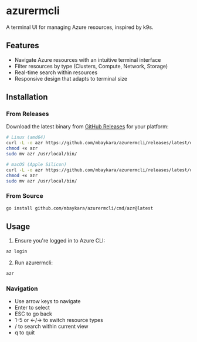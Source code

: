 # azurermcli

A terminal UI for managing Azure resources, inspired by k9s.

## Features

- Navigate Azure resources with an intuitive terminal interface
- Filter resources by type (Clusters, Compute, Network, Storage)
- Real-time search within resources
- Responsive design that adapts to terminal size

## Installation

### From Releases
Download the latest binary from [GitHub Releases](https://github.com/mbaykara/azurermcli/releases) for your platform:

```bash
# Linux (amd64)
curl -L -o azr https://github.com/mbaykara/azurermcli/releases/latest/download/azr-linux-amd64
chmod +x azr
sudo mv azr /usr/local/bin/

# macOS (Apple Silicon)
curl -L -o azr https://github.com/mbaykara/azurermcli/releases/latest/download/azr-darwin-arm64
chmod +x azr
sudo mv azr /usr/local/bin/
```

### From Source
```bash
go install github.com/mbaykara/azurermcli/cmd/azr@latest
```

## Usage

1. Ensure you're logged in to Azure CLI:
```bash
az login
```

2. Run azurermcli:
```bash
azr
```

### Navigation

- Use arrow keys to navigate
- Enter to select
- ESC to go back
- 1-5 or ←/→ to switch resource types
- / to search within current view
- q to quit
